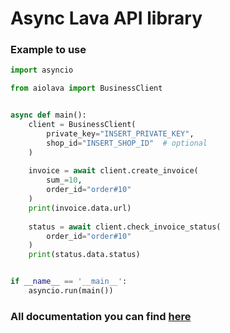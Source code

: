 # Async Lava API library

### Example to use

```python
import asyncio

from aiolava import BusinessClient


async def main():
    client = BusinessClient(
        private_key="INSERT_PRIVATE_KEY",
        shop_id="INSERT_SHOP_ID"  # optional
    )
    
    invoice = await client.create_invoice(
        sum_=10,
        order_id="order#10"
    )
    print(invoice.data.url)
    
    status = await client.check_invoice_status(
        order_id="order#10"
    )
    print(status.data.status)


if __name__ == '__main__':
    asyncio.run(main())

```

### All documentation you can find [here](https://dev.lava.ru/)